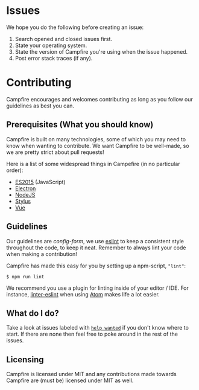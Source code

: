 # Issues
We hope you do the following before creating an issue:
 1. Search opened and closed issues first.
 2. State your operating system.
 3. State the version of Campfire you're using when the issue happened.
 4. Post error stack traces (if any).

# Contributing
Campfire encourages and welcomes contributing as long as you follow our guidelines as best you can.

## Prerequisites (What you should know)
Campfire is built on many technologies, some of which you may need to know when wanting to contribute.  We want Campfire to be well-made, so we are pretty strict about pull requests!

Here is a list of some widespread things in Campefire (in no particular order):
 - [ES2015](https://babeljs.io/docs/learn-es2015/) (JavaScript)
 - [Electron](http://electron.atom.io/)
 - [NodeJS](http://nodejs.org/)
 - [Stylus](http://stylus-lang.com/)
 - [Vue](http://vuejs.org/)

## Guidelines
Our guidelines are _config-form_, we use [eslint](.eslintrc.json) to keep a consistent style throughout the code, to keep it neat.  Remember to always lint your code when making a contribution!

Campfire has made this easy for you by setting up a npm-script, `"lint"`:
```
$ npm run lint
```

We recommend you use a plugin for linting inside of your editor / IDE.  For instance, [linter-eslint](https://atom.io/packages/linter-eslint) when using [Atom](http://atom.io/) makes life a lot easier.

## What do I do?
Take a look at issues labeled with [`help wanted`](https://github.com/jamen/campfire/issues?q=is%3Aopen+is%3Aissue+label%3A%22help+wanted%22) if you don't know where to start.  If there are none then feel free to poke around in the rest of the issues.

## Licensing
Campfire is licensed under MIT and any contributions made towards Campfire are (must be) licensed under MIT as well.

